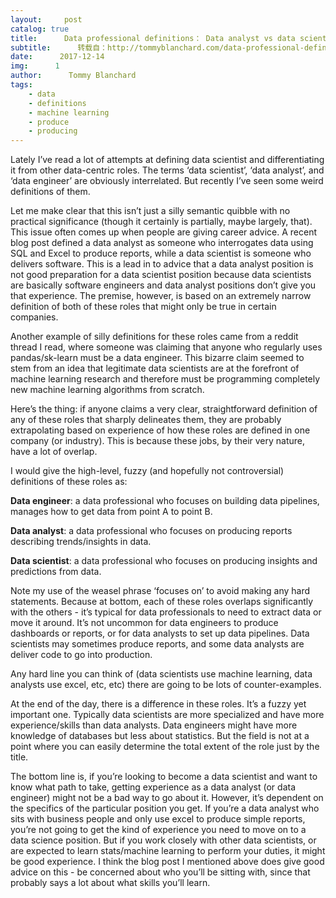 ```yaml
---
layout:     post
catalog: true
title:      Data professional definitions： Data analyst vs data scientist vs data engineer
subtitle:      转载自：http://tommyblanchard.com/data-professional-definitions-data-analyst-vs-data-scientist-vs-data-engineer
date:      2017-12-14
img:      1
author:      Tommy Blanchard
tags:
    - data
    - definitions
    - machine learning
    - produce
    - producing
---
```


Lately I’ve read a lot of attempts at defining data scientist and differentiating it from other data-centric roles. The terms ‘data scientist’, ‘data analyst’, and ‘data engineer’ are obviously interrelated. But recently I’ve seen some weird definitions of them.

Let me make clear that this isn’t just a silly semantic quibble with no practical significance (though it certainly is partially, maybe largely, that). This issue often comes up when people are giving career advice. A recent blog post defined a data analyst as someone who interrogates data using SQL and Excel to produce reports, while a data scientist is someone who delivers software. This is a lead in to advice that a data analyst position is not good preparation for a data scientist position because data scientists are basically software engineers and data analyst positions don’t give you that experience. The premise, however, is based on an extremely narrow definition of both of these roles that might only be true in certain companies.

Another example of silly definitions for these roles came from a reddit thread I read, where someone was claiming that anyone who regularly uses pandas/sk-learn must be a data engineer. This bizarre claim seemed to stem from an idea that legitimate data scientists are at the forefront of machine learning research and therefore must be programming completely new machine learning algorithms from scratch.

Here’s the thing: if anyone claims a very clear, straightforward definition of any of these roles that sharply delineates them, they are probably extrapolating based on experience of how these roles are defined in one company (or industry). This is because these jobs, by their very nature, have a lot of overlap.

I would give the high-level, fuzzy (and hopefully not controversial) definitions of these roles as:

**Data engineer**: a data professional who focuses on building data pipelines, manages how to get data from point A to point B.

**Data analyst**: a data professional who focuses on producing reports describing trends/insights in data.

**Data scientist**: a data professional who focuses on producing insights and predictions from data.

Note my use of the weasel phrase ‘focuses on’ to avoid making any hard statements. Because at bottom, each of these roles overlaps significantly with the others - it’s typical for data professionals to need to extract data or move it around. It’s not uncommon for data engineers to produce dashboards or reports, or for data analysts to set up data pipelines. Data scientists may sometimes produce reports, and some data analysts are deliver code to go into production.

Any hard line you can think of (data scientists use machine learning, data analysts use excel, etc, etc) there are going to be lots of counter-examples.

At the end of the day, there is a difference in these roles. It’s a fuzzy yet important one. Typically data scientists are more specialized and have more experience/skills than data analysts. Data engineers might have more knowledge of databases but less about statistics. But the field is not at a point where you can easily determine the total extent of the role just by the title.

The bottom line is, if you’re looking to become a data scientist and want to know what path to take, getting experience as a data analyst (or data engineer) might not be a bad way to go about it. However, it’s dependent on the specifics of the particular position you get. If you’re a data analyst who sits with business people and only use excel to produce simple reports, you’re not going to get the kind of experience you need to move on to a data science position. But if you work closely with other data scientists, or are expected to learn stats/machine learning to perform your duties, it might be good experience. I think the blog post I mentioned above does give good advice on this - be concerned about who you’ll be sitting with, since that probably says a lot about what skills you’ll learn.
